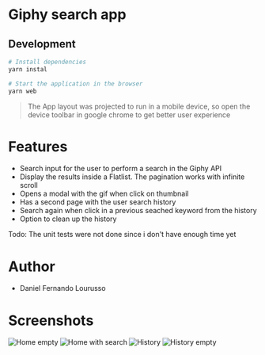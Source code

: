 # Giphy search app

## Development

```bash
# Install dependencies
yarn instal

# Start the application in the browser
yarn web
```

> The App layout was projected to run in a mobile device, so open the device toolbar in google chrome to get better user experience

# Features

- Search input for the user to perform a search in the Giphy API
- Display the results inside a Flatlist. The pagination works with infinite scroll
- Opens a modal with the gif when click on thumbnail
- Has a second page with the user search history
- Search again when click in a previous seached keyword from the history
- Option to clean up the history

Todo: The unit tests were not done since i don't have enough time yet

# Author

- Daniel Fernando Lourusso

# Screenshots

![Home empty](https://raw.githubusercontent.com/dflourusso/giphy-search/main/screenshots/screenshot-01.png)
![Home with search](https://raw.githubusercontent.com/dflourusso/giphy-search/main/screenshots/screenshot-02.png)
![History](https://raw.githubusercontent.com/dflourusso/giphy-search/main/screenshots/screenshot-03.png)
![History empty](https://raw.githubusercontent.com/dflourusso/giphy-search/main/screenshots/screenshot-04.png)